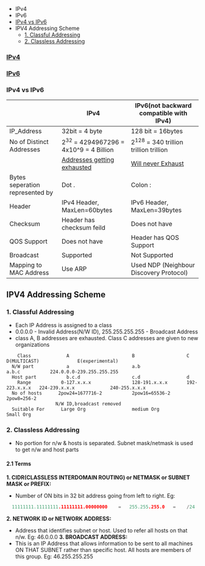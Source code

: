 - IPv4
- IPv6
- [IPv4 vs IPv6](#vs)
- IPV4 Addressing Scheme
  - [1. Classful Addressing](#ful)
  - [2. Classless Addressing](#les)

### [IPv4](IPv4)

### [IPv6](IPv6)

<a name=vs></a>
### IPv4 vs IPv6

||IPv4|IPv6(not backward compatible with IPv4)|
|---|---|---|
|IP_Address|32bit = 4 byte|128 bit = 16bytes|
|No of Distinct Addresses| 2<sup>32</sup> = 4294967296 = 4x10^9 = 4 Billion | 2<sup>128</sup> = 340 trillion trillion trillion |
||[Addresses getting exhausted](IPv4/IPv4_Disadvantages_Problems/)|[Will never Exhaust](IPv6/IPv6_Characteristics)|
|Bytes seperation represented by| Dot . | Colon : |
|Header | IPv4 Header, MaxLen=60bytes | IPv6 Header, MaxLen=39bytes |
|Checksum | Header has checksum feild | Does not have |
|QOS Support | Does not have  | Header has QOS Support |
|Broadcast | Supported | Not Supported |
|Mapping to MAC Address|Use ARP |Used NDP (Neighbour Discovery Protocol)|

## IPV4 Addressing Scheme
<a name=ful></a>
### 1. Classful Addressing
- Each IP Address is assigned to a class
- 0.0.0.0 - Invalid Address(N/W ID), 255.255.255.255 - Broadcast Address
- class A, B addresses are exhausted. Class C addresses are given to new organizations
```console
    Class             A                       B                   C               D(MULTICAST)              E(experimental)
  N/W part            a                       a.b                 a.b.c           224.0.0.0-239.255.255.255
  Host part           b.c.d                   c.d                 d
    Range           0-127.x.x.x               128-191.x.x.x       192-223.x.x.x   224-239.x.x.x             240-255.x.x.x     
  No of hosts      2pow24=1677716-2           2pow16=65536-2      2pow8=256-2
                  N/W ID,broadcast removed
  Suitable For      Large Org                 medium Org          Small Org
```

<a name=les></a>
### 2. Classless Addressing
- No portion for n/w & hosts is separated. Subnet mask/netmask is used to get n/w and host parts
#### 2.1 Terms
**1. CIDR(CLASSLESS INTERDOMAIN ROUTING) or NETMASK or SUBNET MASK or PREFIX:** 
  - Number of ON bits in 32  bit address going from left to right. Eg:
```c
  11111111.11111111.11111111.00000000    =   255.255.255.0   =    /24   called CIDR/Netmask/subnet Mask/Prefix
```
**2. NETWORK ID or NETWORK ADDRESS:** 
  - Address that identifies subnet or host.  Used to refer all hosts on that n/w. Eg: 46.0.0.0
**3. BROADCAST ADDRESS:** 
  - This is an IP Address that allows information to be sent to all machines ON THAT SUBNET rather than specific host. All hosts are members of this group. Eg: 46.255.255.255

